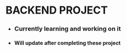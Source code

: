 # BACKEND PROJECT
- ### Currently learning and working on it
- #### Will update after completing these project